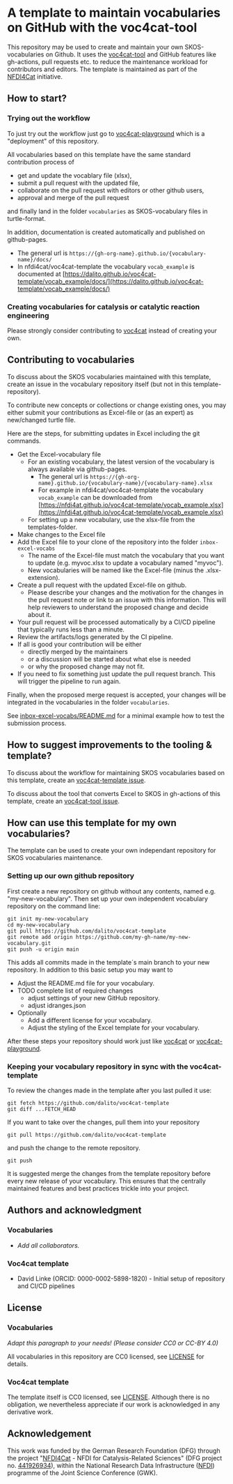 # A template to maintain vocabularies on GitHub with the voc4cat-tool

This repository may be used to create and maintain your own SKOS-vocabularies on Github.
It uses the [voc4cat-tool](https://github.com/nfdi4cat/voc4cat-tool) and GitHub features like gh-actions, pull requests etc. to reduce the maintenance workload for contributors and editors.
The template is maintained as part of the [NFDI4Cat](http://www.nfdi4cat.org) initiative.

## How to start?

### Trying out the workflow

To just try out the workflow just go to [voc4cat-playground](https://github.com/nfdi4cat/voc4cat-playground) which is a "deployment" of this repository.

All vocabularies based on this template have the same standard contribution process of

- get and update the vocablary file (xlsx),
- submit a pull request with the updated file,
- collaborate on the pull request with editors or other github users,
- approval and merge of the pull request

and finally land in the folder `vocabularies` as SKOS-vocabulary files in turtle-format.

In addition, documentation is created automatically and published on github-pages.

- The general url is `https://{gh-org-name}.github.io/{vocabulary-name}/docs/`
- In nfdi4cat/voc4cat-template the vocabulary `vocab_example` is documented at [https://dalito.github.io/voc4cat-template/vocab_example/docs/](https://dalito.github.io/voc4cat-template/vocab_example/docs/)
 
### Creating vocabularies for catalysis or catalytic reaction engineering

Please strongly consider contributing to [voc4cat](https://github.com/nfdi4cat/voc4cat) instead of creating your own.

## Contributing to vocabularies

To discuss about the SKOS vocabularies maintained with this template, create an issue in the vocabulary repository itself (but not in this template-repository).

To contribute new concepts or collections or change existing ones, you may either submit your contributions as Excel-file or (as an expert) as new/changed turtle file.

Here are the steps, for submitting updates in Excel including the git commands.

- Get the Excel-vocabulary file
  - For an existing vocabulary, the latest version of the vocabulary is always available via github-pages.
    - The general url is `https://{gh-org-name}.github.io/{vocabulary-name}/{vocabulary-name}.xlsx`
    - For example in nfdi4cat/voc4cat-template the vocabulary `vocab_example` can be downloaded from [https://nfdi4at.github.io/voc4cat-template/vocab_example.xlsx](https://nfdi4at.github.io/voc4cat-template/vocab_example.xlsx)
  - For setting up a new vocabulary, use the xlsx-file from the templates-folder.
- Make changes to the Excel file
- Add the Excel file to your clone of the repository into the folder `inbox-excel-vocabs`
  - The name of the Excel-file must match the vocabulary that you want to update (e.g. myvoc.xlsx to update a vocabulary named "myvoc").
  - New vocabularies will be named like the Excel-file (minus the .xlsx-extension).
- Create a pull request with the updated Excel-file on github.
  - Please describe your changes and the motivation for the changes in the pull request note or link to an issue with this information. This will help reviewers to understand the proposed change and decide about it.
- Your pull request will be processed automatically by a CI/CD pipeline that typically runs less than a minute.
- Review the artifacts/logs generated by the CI pipeline.
- If all is good your contribution will be either
  - directly merged by the maintainers
  - or a discussion will be started about what else is needed
  - or why the proposed change may not fit.
- If you need to fix something just update the pull request branch. This will trigger the pipeline to run again.

Finally, when the proposed merge request is accepted, your changes will be integrated in the vocabularies in the folder `vocabularies`.

See [inbox-excel-vocabs/README.md](inbox-excel-vocabs/README.md) for a minimal example how to test the submission process.

## How to suggest improvements to the tooling & template?

To discuss about the workflow for maintaining SKOS vocabularies based on this template, create an [voc4cat-template issue](https://github.com/nfdi4cat/voc4cat-template/issues).

To discuss about the tool that converts Excel to SKOS in gh-actions of this template, create an [voc4cat-tool issue](https://github.com/nfdi4cat/voc4cat-tool/issues).

## How can use this template for my own vocabularies?

The template can be used to create your own independant repository for SKOS vocabularies maintenance.

### Setting up our own github repository

First create a new repository on github without any contents, named e.g. "my-new-vocabulary". Then set up your own independent vocabulary repository on the command line:

```gitattributes
git init my-new-vocabulary
cd my-new-vocabulary
git pull https://github.com/dalito/voc4cat-template
git remote add origin https://github.com/my-gh-name/my-new-vocabulary.git
git push -u origin main
```

This adds all commits made in the template´s main branch to your new repository. In addition to this basic setup you may want to

- Adjust the README.md file for your vocabulary.
- TODO complete list of required changes
  - adjust settings of your new GitHub repository.
  - adjust idranges.json
- Optionally
  - Add a different license for your vocabulary.
  - Adjust the styling of the Excel template for your vocabulary.

After these steps your repository should work just like [voc4cat](https://github.com/nfdi4cat/voc4cat) or [voc4cat-playground](https://github.com/nfdi4cat/voc4cat-playground).

### Keeping your vocabulary repository in sync with the voc4cat-template

To review the changes made in the template after you last pulled it use:

```gitattributes
git fetch https://github.com/dalito/voc4cat-template
git diff ...FETCH_HEAD
```

If you want to take over the changes, pull them into your repository

```gitattributes
git pull https://github.com/dalito/voc4cat-template
```

and push the change to the remote repository.

```gitattributes
git push
```

It is suggested merge the changes from the template repository before every new release of your vocabulary. This ensures that the centrally maintained features and best practices trickle into your project.

## Authors and acknowledgment

### Vocabularies

- *Add all collaborators.*

### Voc4cat template

- David Linke (ORCID: 0000-0002-5898-1820) - Initial setup of repository and CI/CD pipelines

## License

### Vocabularies

*Adapt this paragraph to your needs! (Please consider CC0 or CC-BY 4.0)*

All vocabularies in this repository are CC0 licensed, see [LICENSE](LICENSE) for details.

### Voc4cat template

The template itself is CC0 licensed, see [LICENSE](LICENSE). Although there is no obligation, we nevertheless appreciate if our work is acknowledged in any derivative work.

## Acknowledgement

This work was funded by the German Research Foundation (DFG) through the project "[NFDI4Cat](https://www.nfdi4cat.org) - NFDI for Catalysis-Related Sciences" (DFG project no. [441926934](https://gepris.dfg.de/gepris/projekt/441926934)), within the National Research Data Infrastructure ([NFDI](https://www.nfdi.de)) programme of the Joint Science Conference (GWK).
